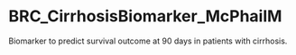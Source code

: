 # BRC_CirrhosisBiomarker_McPhailM
Biomarker to predict survival outcome at 90 days in patients with cirrhosis.
